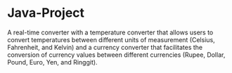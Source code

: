 # Java-Project
A real-time converter with a temperature converter that allows users to convert temperatures between different units of measurement (Celsius, Fahrenheit, and Kelvin) and a currency converter that facilitates the conversion of currency values between different currencies (Rupee, Dollar, Pound, Euro, Yen, and Ringgit).
